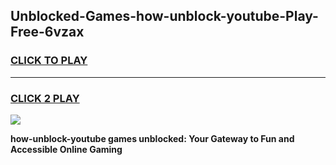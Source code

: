 
## Unblocked-Games-how-unblock-youtube-Play-Free-6vzax
<h3>
<a href="https://premium76.site?title=how-unblock-youtube&ref=21A">CLICK TO PLAY</a></h3>
<hr>

<h3>
<a href="https://premium76.site?title=how-unblock-youtube&ref=21A">CLICK 2 PLAY</a>
  
</h3>

<a href="https://premium76.site?title=how-unblock-youtube&ref=21A"><img src="https://clearcache.store/games.png"></a>


**how-unblock-youtube games unblocked: Your Gateway to Fun and Accessible Online Gaming**
